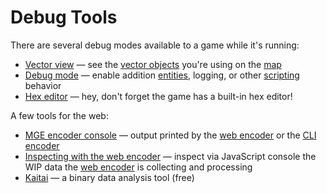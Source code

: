 # Debug Tools

There are several debug modes available to a game while it's running:

- [Vector view](../debug/vector_view) — see the [vector objects](../maps/vector_objects) you're using on the [map](../maps)
- [Debug mode](../debug/debug_mode) — enable addition [entities](../entities), logging, or other [scripting](../scripts) behavior
- [Hex editor](../hardware/hex_editor) — hey, don't forget the game has a built-in hex editor!

A few tools for the web:

- [MGE encoder console](../debug/mge_encoder_console) — output printed by the [web encoder](../encoder/web_encoder) or the [CLI encoder](../encoder/cli_encoder)
- [Inspecting with the web encoder](../debug/inspecting_with_the_web_encoder) — inspect via JavaScript console the WIP data the [web encoder](../encoder/web_encoder) is collecting and processing
- [Kaitai](../Kaitai) — a binary data analysis tool (free)
